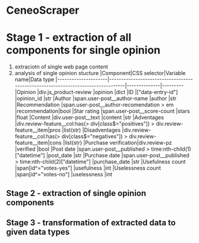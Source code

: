 # CeneoScraper

# Stage 1 - extraction of all components for single opinion 
1. extraciotn of single web page content
2. analysis of single opinion stucture
|Component|CSS selector|Variable name|Data type
|---------------------|---------------------------------------------------------------------------------|--------------|---------
|Opinion              |div.js_product-review                                                            |opinion       |dict
|ID                   |["data-entry-id"]                                                                |opinion_id    |str
|Author               |span.user-post__author-name                                                      |author        |str
|Recommendation       |span.user-post__author-recomendation > em                                        |recommendation|bool
|Star rating          |span.user-post__score-count                                                      |stars         |float
|Content              |div.user-post__text                                                              |content       |str
|Adventages           |div.review-feature__col:has(> div[class$="positives"]) > div.review-feature__item|pros          |list(str)
|Disadventages        |div.review-feature__col:has(> div[class$="negatives"]) > div.review-feature__item|cons          |list(str)
|Purchase verification|div.review-pz                                                                    |verified      |bool
|Post date            |span.user-post__published > time:nth-child(1)["datetime"]                        |post_date     |str
|Purchase date        |span.user-post__published > time:nth-child(2)["datetime"]                        |purchase_date |str
|Usefulness count     |span[id^="votes-yes"]                                                            |usefulness    |int
|Uselessness count    |span[id^="votes-no"]                                                             |uselessness   |int

## Stage 2 - extraction of single opinion components
## Stage 3 - transformation of extracted data to given data types